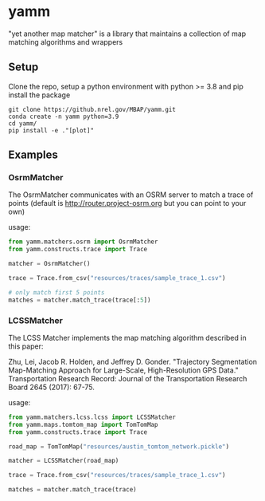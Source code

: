 # yamm
"yet another map matcher" is a library that maintains a collection of map matching algorithms and wrappers

## Setup

Clone the repo, setup a python environment with python >= 3.8 and pip install the package

```
git clone https://github.nrel.gov/MBAP/yamm.git
conda create -n yamm python=3.9
cd yamm/
pip install -e ."[plot]"
```

## Examples

### OsrmMatcher

The OsrmMatcher communicates with an OSRM server to match a trace of points
(default is http://router.project-osrm.org but you can point to your own)

usage:
```python
from yamm.matchers.osrm import OsrmMatcher
from yamm.constructs.trace import Trace

matcher = OsrmMatcher()

trace = Trace.from_csv("resources/traces/sample_trace_1.csv")

# only match first 5 points
matches = matcher.match_trace(trace[:5])
```

### LCSSMatcher 

The LCSS Matcher implements the map matching algorithm described in this paper: 

Zhu, Lei, Jacob R. Holden, and Jeffrey D. Gonder.
"Trajectory Segmentation Map-Matching Approach for Large-Scale, High-Resolution GPS Data."
Transportation Research Record: Journal of the Transportation Research Board 2645 (2017): 67-75.

usage:
```python
from yamm.matchers.lcss.lcss import LCSSMatcher
from yamm.maps.tomtom_map import TomTomMap 
from yamm.constructs.trace import Trace

road_map = TomTomMap("resources/austin_tomtom_network.pickle")

matcher = LCSSMatcher(road_map)

trace = Trace.from_csv("resources/traces/sample_trace_1.csv")

matches = matcher.match_trace(trace)
```




